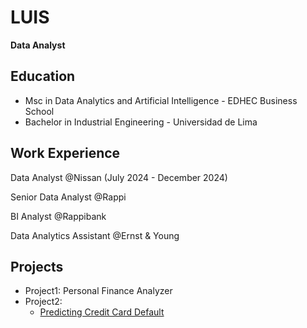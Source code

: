 # LUIS
**Data Analyst**

## Education
- Msc in Data Analytics and Artificial Intelligence - EDHEC Business School
- Bachelor in Industrial Engineering - Universidad de Lima
  

## Work Experience
Data Analyst @Nissan (July 2024 - December 2024)

Senior Data Analyst @Rappi

BI Analyst @Rappibank

Data Analytics Assistant @Ernst & Young

## Projects

- Project1: Personal Finance Analyzer
- Project2: <ul><li>[Predicting Credit Card Default](https://github.com/luisfizb/default_credit_card)</li></ul>  

  
